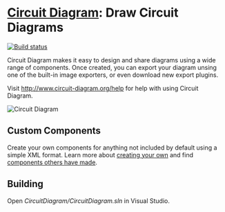 # [Circuit Diagram](http://www.circuit-diagram.org/): Draw Circuit Diagrams

[![Build status](https://ci.appveyor.com/api/projects/status/8xt15xqjat9ime9f/branch/master?svg=true)](https://ci.appveyor.com/project/CircuitDiagram/circuitdiagram/branch/master)

Circuit Diagram makes it easy to design and share diagrams using a wide range of components. Once created, you can export your diagram unsing one of the built-in image exporters, or even download new export plugins.

Visit http://www.circuit-diagram.org/help for help with using Circuit Diagram.

![Circuit Diagram](http://download-codeplex.sec.s-msft.com/Download?ProjectName=circuitdiagram&DownloadId=1442676)

## Custom Components

Create your own components for anything not included by default using a simple XML format. Learn more about [creating your own](http://www.circuit-diagram.org/help/creating-components) and find [components others have made](http://www.circuit-diagram.org/components).

## Building

Open *CircuitDiagram/CircuitDiagram.sln* in Visual Studio.
